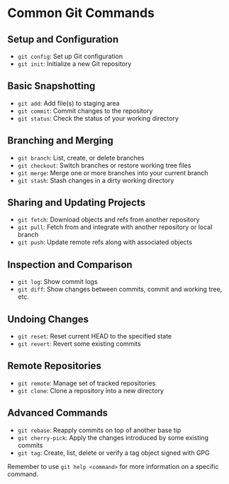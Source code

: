 # Common Git Commands

## Setup and Configuration
- `git config`: Set up Git configuration
- `git init`: Initialize a new Git repository

## Basic Snapshotting
- `git add`: Add file(s) to staging area
- `git commit`: Commit changes to the repository
- `git status`: Check the status of your working directory

## Branching and Merging
- `git branch`: List, create, or delete branches
- `git checkout`: Switch branches or restore working tree files
- `git merge`: Merge one or more branches into your current branch
- `git stash`: Stash changes in a dirty working directory

## Sharing and Updating Projects
- `git fetch`: Download objects and refs from another repository
- `git pull`: Fetch from and integrate with another repository or local branch
- `git push`: Update remote refs along with associated objects

## Inspection and Comparison
- `git log`: Show commit logs
- `git diff`: Show changes between commits, commit and working tree, etc.

## Undoing Changes
- `git reset`: Reset current HEAD to the specified state
- `git revert`: Revert some existing commits

## Remote Repositories
- `git remote`: Manage set of tracked repositories
- `git clone`: Clone a repository into a new directory

## Advanced Commands
- `git rebase`: Reapply commits on top of another base tip
- `git cherry-pick`: Apply the changes introduced by some existing commits
- `git tag`: Create, list, delete or verify a tag object signed with GPG

Remember to use `git help <command>` for more information on a specific command.
